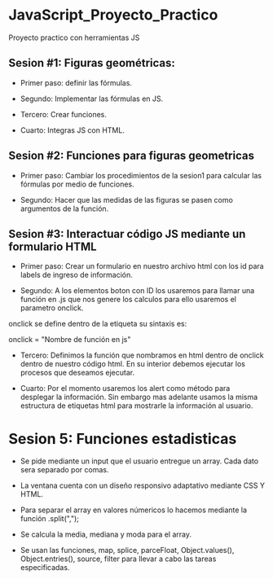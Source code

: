 # JavaScript_Proyecto_Practico
Proyecto practico con herramientas JS

## Sesion #1: Figuras geométricas:

- Primer paso: definir las fórmulas.

- Segundo: Implementar las fórmulas en JS.

- Tercero: Crear funciones.

- Cuarto: Integras JS con HTML.


## Sesion #2: Funciones para figuras geometricas

- Primer paso: Cambiar los procedimientos de la sesion1 para calcular las fórmulas por medio de funciones.

- Segundo: Hacer que las medidas de las figuras se pasen como argumentos de la función. 

## Sesion #3: Interactuar código JS mediante un formulario HTML

- Primer paso: Crear un formulario en nuestro archivo html con los id para labels de ingreso de información. 

- Segundo: A los elementos boton con ID los usaremos para llamar una función en .js que nos genere los calculos para ello usaremos el parametro onclick.

onclick se define dentro de la etiqueta su sintaxis es:

onclick = "Nombre de función en js"

- Tercero: Definimos la función que nombramos en html dentro de onclick dentro de nuestro código html. En su interior debemos ejecutar los procesos que deseamos ejecutar. 

- Cuarto: Por el momento usaremos los alert como método para desplegar la información. Sin embargo mas adelante usamos la misma estructura de etiquetas html para mostrarle la información al usuario.

# Sesion 5: Funciones estadisticas

- Se pide mediante un input que el usuario entregue un array. Cada dato sera separado por comas. 

- La ventana cuenta con un diseño responsivo adaptativo mediante CSS Y HTML. 

- Para separar el array en valores númericos lo hacemos mediante la función .split(",");

- Se calcula la media, mediana y moda para el array.

- Se usan las funciones, map, splice, parceFloat, Object.values(), Object.entries(), source, filter para llevar a cabo las tareas especificadas. 